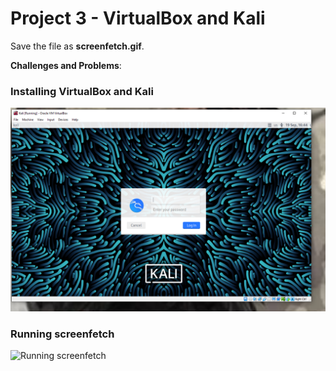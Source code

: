 # Project 3 - VirtualBox and Kali

Save the file as **screenfetch.gif**.

**Challenges and Problems**: 

### Installing VirtualBox and Kali

<img src="Screenshot 2022-09-19 164425.png" alt="Virtualbox Installation">
 
### Running screenfetch

<img src="2022-09-19_16-20-50_AdobeExpress.gif" alt="Running screenfetch">
